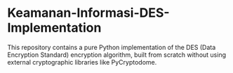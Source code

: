 # Keamanan-Informasi-DES-Implementation
This repository contains a pure Python implementation of the DES (Data Encryption Standard) encryption algorithm, built from scratch without using external cryptographic libraries like PyCryptodome.
